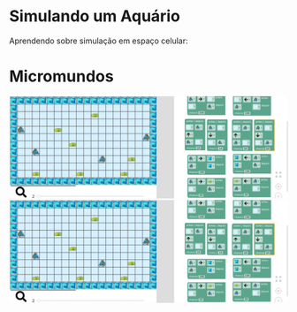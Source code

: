 # Simulando um Aquário

Aprendendo sobre simulação em espaço celular:

# Micromundos

[![Aquário Movimento](images/aquarium-scripts.png)](harena/scripts/playground/editor.html?source=cell/aquarium-scripts)
[![Aquário Cadeia Alimentar](images/aquarium-scripts.png)](harena/scripts/playground/editor.html?source=cell/aquarium-sliders&mode=no-script-no-hide)

